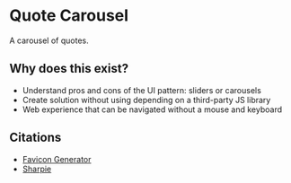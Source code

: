 # Quote Carousel

A carousel of quotes.

## Why does this exist? 
- Understand pros and cons of the UI pattern: sliders or carousels
- Create solution without using depending on a third-party JS library
- Web experience that can be navigated without a mouse and keyboard

## Citations
- [Favicon Generator](URL)
- [Sharpie](https://www.fontshare.com/fonts/sharpie)